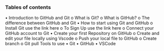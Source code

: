 ### Tables of contents
•	Introduction to GitHub and Git
o	What is Git?
o	What is GitHub?
o	The difference between GitHub and Git
•	How to start using Git and GitHub
o	Install Git use the link here
o	To Sign Up use the link here
o	Connect your GitHub account to Git
•	Create your first Repository on GitHub
o	Create and edit your file locally using Vscode
o	Push your local file to GitHub
o	Create branch
o	Git pull
Tools to use
•	Git
•	GitHub
•	VSCode
